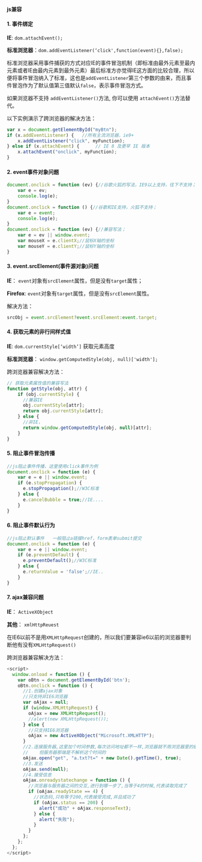 #### js兼容   

#### 1. 事件绑定   

**IE**: `dom.attachEvent();`   

**标准浏览器**：`dom.addEventListener(‘click',function(event){},false);`      

标准浏览器采用事件捕获的方式对应IE的事件冒泡机制（即标准由最外元素至最内元素或者IE由最内元素到最外元素）最后标准方亦觉得IE这方面的比较合理，所以便将事件冒泡纳入了标准，这也是`addEventListener`第三个参数的由来，而且事件冒泡作为了默认值第三值默认`false`，表示事件冒泡方式。     

如果浏览器不支持 `addEventListener()`方法, 你可以使用 `attachEvent()`方法替代。

以下实例演示了跨浏览器的解决方法：

```javascript
var x = document.getElementById("myBtn");
if (x.addEventListener) {   //所有主流浏览器，ie9+
    x.addEventListener("click", myFunction);
} else if (x.attachEvent) {      // IE 8 及更早 IE 版本
    x.attachEvent("onclick", myFunction);
}
```



#### 2. event事件对象问题

```javascript
document.onclick = function (ev) {//谷歌火狐的写法，IE9以上支持，往下不支持；
    var e = ev;
    console.log(e);
}
document.onclick = function () {//谷歌和IE支持，火狐不支持；
    var e = event;
    console.log(e);
}
document.onclick = function (ev) {//兼容写法；
    var e = ev || window.event;
    var mouseX = e.clientX;//鼠标X轴的坐标
    var mouseY = e.clientY;//鼠标Y轴的坐标
}
```



#### 3. event.srcElement(事件源对象)问题    

**IE**： `event`对象有`srcElement`属性，但是没有`target`属性；  

**Firefox**: `event`对象有`target`属性，但是没有`srcElement`属性。  

解决方法：  

```javascript
srcObj = event.srcElement?event.srcElement:event.target;
```



#### 4. 获取元素的非行间样式值     

**IE**: `dom.currentStyle[‘width’]` 获取元素高度

**标准浏览器**： `window.getComputedStyle(obj, null)['width'];`

跨浏览器兼容解决方法：

```javascript
// 获取元素属性值的兼容写法
function getStyle(obj, attr) {
    if (obj.currentStyle) {
      //兼容IE
      obj.currentStyle[attr];
      return obj.currentStyle[attr];
    } else {
      //非IE，
      return window.getComputedStyle(obj, null)[attr];
    }
}
```



#### 5. 阻止事件冒泡传播     

```javascript
//js阻止事件传播，这里使用click事件为例
document.onclick = function (e) {
    var e = e || window.event;
    if (e.stopPropagation) {
      e.stopPropagation();//W3C标准
    } else {
      e.cancelBubble = true;//IE....
    }
}
```



#### 6. 阻止事件默认行为     

```javascript
//js阻止默认事件   一般阻止a链接href，form表单submit提交
document.onclick = function (e) {
    var e = e || window.event;
    if (e.preventDefault) {
      e.preventDefault();//W3C标准
    } else {
      e.returnValue = 'false';//IE..
    }
}
```



#### 7. ajax兼容问题    

**IE**： `ActiveXObject`

**其他**： `xmlHttpReuest`

在IE6以前不是用`XMLHttpRequest`创建的，所以我们要兼容ie6以前的浏览器要判断他有没有`XMLHttpRequest()`

跨浏览器兼容解决方法：

```javascript
<script>
  window.onload = function () {
    var oBtn = document.getElementById('btn');
    oBtn.onclick = function () {
      //1.创建ajax对象
      //只支持非IE6浏览器
      var oAjax = null;
      if (window.XMLHttpRequest) {
        oAjax = new XMLHttpRequest();
        //alert(new XMLHttpRequest());
      } else {
        //只支持IE6浏览器
        oAjax = new ActiveXObject("Microsoft.XMLHTTP");
      }
      //2.连接服务器,这里加个时间参数,每次访问地址都不一样,浏览器就不用浏览器里的缓冲了,但
      //	但服务器那端是不解析这个时间的
      oAjax.open("get", "a.txt?t=" + new Date().getTime(), true);
      //3.发送
      oAjax.send(null);
      //4.接受信息
      oAjax.onreadystatechange = function () {
        //浏览器与服务器之间的交互,进行到哪一步了,当等于4的时候,代表读取完成了
        if (oAjax.readyState == 4) {
          //状态码,只有等于200,代表接受完成,并且成功了
          if (oAjax.status == 200) {
            alert("成功" + oAjax.responseText);
          } else {
            alert("失败");
          }
        }
      };
    };
  };
</script>
```

